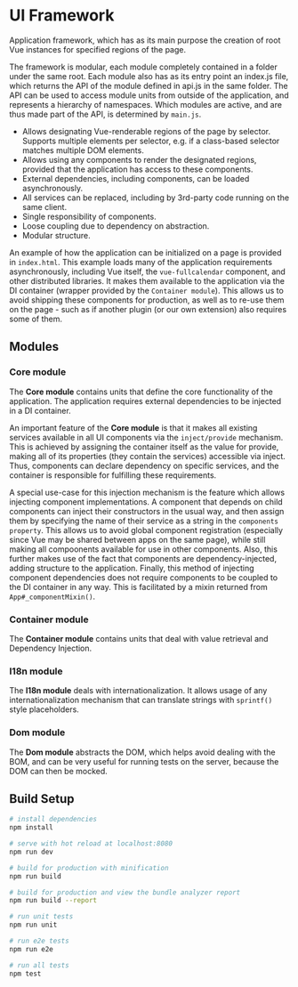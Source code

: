 # UI Framework

Application framework, which has as its main purpose the creation of root Vue instances for specified regions of the page.

The framework is modular, each module completely contained in a folder under the same root. Each module also has as its entry point an index.js file, which returns the API of the module defined in api.js in the same folder. The API can be used to access module units from outside of the application, and represents a hierarchy of namespaces. Which modules are active, and are thus made part of the API, is determined by `main.js`.

- Allows designating Vue-renderable regions of the page by selector. Supports multiple elements per selector, e.g. if a class-based selector matches multiple DOM elements.
- Allows using any components to render the designated regions, provided that the application has access to these components.
- External dependencies, including components, can be loaded asynchronously.
- All services can be replaced, including by 3rd-party code running on the same client.
- Single responsibility of components.
- Loose coupling due to dependency on abstraction.
- Modular structure.

An example of how the application can be initialized on a page is provided in `index.html`. This example loads many of the application requirements asynchronously, including Vue itself, the `vue-fullcalendar` component, and other distributed libraries. It makes them available to the application via the DI container (wrapper provided by the `Container module`). This allows us to avoid shipping these components for production, as well as to re-use them on the page - such as if another plugin (or our own extension) also requires some of them.

## Modules

### Core module
The **Core module** contains units that define the core functionality of the application. The application requires external dependencies to be injected in a DI container.

An important feature of the **Core module** is that it makes all existing services available in all UI components via the `inject/provide` mechanism. This is achieved by assigning the container itself as the value for provide, making all of its properties (they contain the services) accessible via inject. Thus, components can declare dependency on specific services, and the container is responsible for fulfilling these requirements.

A special use-case for this injection mechanism is the feature which allows injecting component implementations. A component that depends on child components can inject their constructors in the usual way, and then assign them by specifying the name of their service as a string in the `components property`. This allows us to avoid global component registration (especially since Vue may be shared between apps on the same page), while still making all compoonents available for use in other components. Also, this further makes use of the fact that components are dependency-injected, adding structure to the application. Finally, this method of injecting component dependencies does not require components to be coupled to the DI container in any way. This is facilitated by a mixin returned from `App#_componentMixin()`.

### Container module
The **Container module** contains units that deal with value retrieval and Dependency Injection.

### I18n module
The **I18n module** deals with internationalization. It allows usage of any internationalization mechanism that can translate strings with `sprintf()` style placeholders.

### Dom module
The **Dom module** abstracts the DOM, which helps avoid dealing with the BOM, and can be very useful for running tests on the server, because the DOM can then be mocked.

## Build Setup

``` bash
# install dependencies
npm install

# serve with hot reload at localhost:8080
npm run dev

# build for production with minification
npm run build

# build for production and view the bundle analyzer report
npm run build --report

# run unit tests
npm run unit

# run e2e tests
npm run e2e

# run all tests
npm test
```
